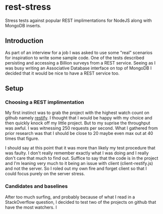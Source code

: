 rest-stress
===========
Stress tests against popular REST implimentations for NodeJS along with MongoDB inserts.

## Introduction
As part of an interview for a job I was asked to use some "real" scenarios for inspiration to write some sample code. One of the tests described persisting and accessing a Billion surveys from a REST service. Seeing as I was busy writing an Associative Database interface on top of MongoDB I decided that it would be nice to have a REST service too. 

## Setup
### Choosing a REST implimentation
My first instinct was to grab the project with the highest watch count on github namely [restify](http://mcavage.github.com/node-restify/). I thought that I would be happy with my choice and then quickly knock off my little project. But to my suprise the throughput was awful. I was witnessing 250 requests per second. What I gathered from prior research was that I should be close to 20 maybe even max out at 40 times that figure. 

I should say at this point that it was more than likely my test procedure that was faulty. I don't really remember exactly what I was doing and I really don't care that much to find out. Suffice to say that the code is in the project and I'm leaning very much to it being an issue with client (client-restify.js) and not the server. So I roled out my own fire and forget client so that I could focus purely on the server stress.     

### Candidates and baselines
After too much surfing, and probably because of what I read in a StackOverflow question, I decided to test two of the projects on github that have the most watchers. I